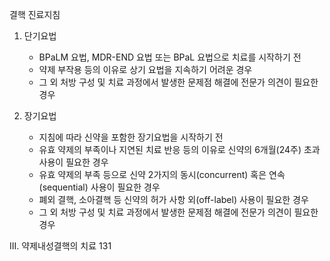 결핵 진료지침

1. 단기요법
    * BPaLM 요법, MDR-END 요법 또는 BPaL 요법으로 치료를 시작하기 전
    * 약제 부작용 등의 이유로 상기 요법을 지속하기 어려운 경우
    * 그 외 처방 구성 및 치료 과정에서 발생한 문제점 해결에 전문가 의견이 필요한 경우

2. 장기요법
    * 지침에 따라 신약을 포함한 장기요법을 시작하기 전
    * 유효 약제의 부족이나 지연된 치료 반응 등의 이유로 신약의 6개월(24주) 초과 사용이 필요한 경우
    * 유효 약제의 부족 등으로 신약 2가지의 동시(concurrent) 혹은 연속(sequential) 사용이 필요한 경우
    * 폐외 결핵, 소아결핵 등 신약의 허가 사항 외(off-label) 사용이 필요한 경우
    * 그 외 처방 구성 및 치료 과정에서 발생한 문제점 해결에 전문가 의견이 필요한 경우

III. 약제내성결핵의 치료 <PAGE>131